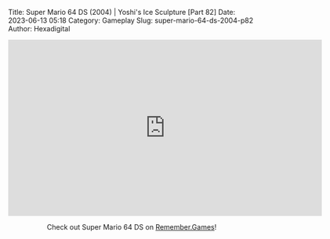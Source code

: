 Title: Super Mario 64 DS (2004) | Yoshi's Ice Sculpture [Part 82]
Date: 2023-06-13 05:18
Category: Gameplay
Slug: super-mario-64-ds-2004-p82
Author: Hexadigital

<center><iframe src="https://www.youtube.com/embed/oLXQk0f9x3U?feature=oembed" allow="accelerometer; autoplay; encrypted-media; gyroscope; picture-in-picture" width="640" height="360" frameborder="0"></iframe>

Check out Super Mario 64 DS on [Remember.Games](https://remember.games/game/2250/super-mario-64-ds/)!</center>